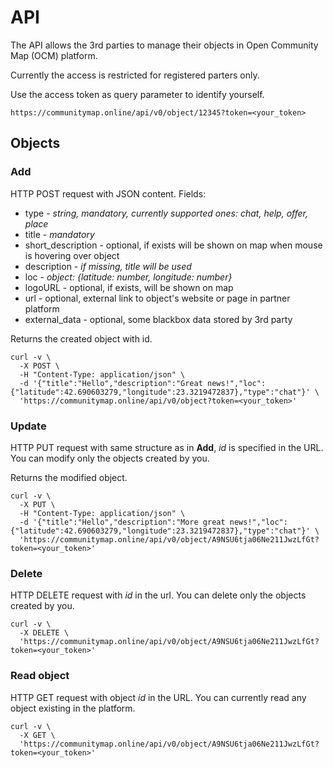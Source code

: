 # API

The API allows the 3rd parties to manage their objects in Open Community Map (OCM) platform.

Currently the access is restricted for registered parters only.

Use the access token as query parameter to identify yourself.

```
https://communitymap.online/api/v0/object/12345?token=<your_token>
```

## Objects

### Add

HTTP POST request with JSON content. Fields:

-   type - _string, mandatory, currently supported ones: chat, help, offer, place_
-   title - _mandatory_
-   short_description - optional, if exists will be shown on map when mouse is hovering over object
-   description - _if missing, title will be used_
-   loc - _object: {latitude: number, longitude: number}_
-   logoURL - optional, if exists, will be shown on map
-   url - optional, external link to object's website or page in partner platform
-   external_data - optional, some blackbox data stored by 3rd party

Returns the created object with id.

```
curl -v \
  -X POST \
  -H "Content-Type: application/json" \
  -d '{"title":"Hello","description":"Great news!","loc":{"latitude":42.690603279,"longitude":23.3219472837},"type":"chat"}' \
  'https://communitymap.online/api/v0/object?token=<your_token>'
```

### Update

HTTP PUT request with same structure as in **Add**, _id_ is specified in the URL. You can modify only the objects created by you.

Returns the modified object.

```
curl -v \
  -X PUT \
  -H "Content-Type: application/json" \
  -d '{"title":"Hello","description":"More great news!","loc":{"latitude":42.690603279,"longitude":23.3219472837},"type":"chat"}' \
  'https://communitymap.online/api/v0/object/A9NSU6tja06Ne211JwzLfGt?token=<your_token>'
```

### Delete

HTTP DELETE request with _id_ in the url. You can delete only the objects created by you.

```
curl -v \
  -X DELETE \
  'https://communitymap.online/api/v0/object/A9NSU6tja06Ne211JwzLfGt?token=<your_token>'
```

### Read object

HTTP GET request with object _id_ in the URL. You can currently read any object existing in the platform.

```
curl -v \
  -X GET \
  'https://communitymap.online/api/v0/object/A9NSU6tja06Ne211JwzLfGt?token=<your_token>'
```
